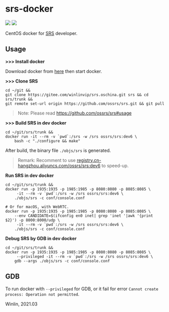 # srs-docker

![](http://ossrs.net:8000/gif/v1/sls.gif?site=github.com&path=/docker/dev6)
[![](https://cloud.githubusercontent.com/assets/2777660/22814959/c51cbe72-ef92-11e6-81cc-32b657b285d5.png)](https://github.com/ossrs/srs/wiki/v1_CN_Contact#wechat)

CentOS docker for [SRS](https://github.com/ossrs/srs) developer.

## Usage

**>>> Install docker**

Download docker from [here](https://www.docker.com/products/docker-desktop) then start docker.

**>>> Clone SRS**

```
cd ~/git &&
git clone https://gitee.com/winlinvip/srs.oschina.git srs && cd srs/trunk && 
git remote set-url origin https://github.com/ossrs/srs.git && git pull
```

> Note: Please read https://github.com/ossrs/srs#usage

**>>> Build SRS in dev docker**

```
cd ~/git/srs/trunk &&
docker run -it --rm -v `pwd`:/srs -w /srs ossrs/srs:dev6 \
    bash -c "./configure && make"
```

After build, the binary file `./objs/srs` is generated.

> Remark: Recomment to use [registry.cn-hangzhou.aliyuncs.com/ossrs/srs:dev6](https://cr.console.aliyun.com/repository/cn-hangzhou/ossrs/srs/images) to speed-up.

**Run SRS in dev docker**

```
cd ~/git/srs/trunk &&
docker run -p 1935:1935 -p 1985:1985 -p 8080:8080 -p 8085:8085 \
     -it --rm -v `pwd`:/srs -w /srs ossrs/srs:dev6 \
    ./objs/srs -c conf/console.conf

# Or for macOS, with WebRTC.
docker run -p 1935:1935 -p 1985:1985 -p 8080:8080 -p 8085:8085 \
    --env CANDIDATE=$(ifconfig en0 inet| grep 'inet '|awk '{print $2}') -p 8000:8000/udp \
     -it --rm -v `pwd`:/srs -w /srs ossrs/srs:dev6 \
    ./objs/srs -c conf/console.conf
```

**Debug SRS by GDB in dev docker**

```
cd ~/git/srs/trunk &&
docker run -p 1935:1935 -p 1985:1985 -p 8080:8080 -p 8085:8085 \
     --privileged -it --rm -v `pwd`:/srs -w /srs ossrs/srs:dev6 \
    gdb --args ./objs/srs -c conf/console.conf
```

## GDB

To run docker with `--privileged` for GDB, or it fail for error `Cannot create process: Operation not permitted`.

Winlin, 2021.03
